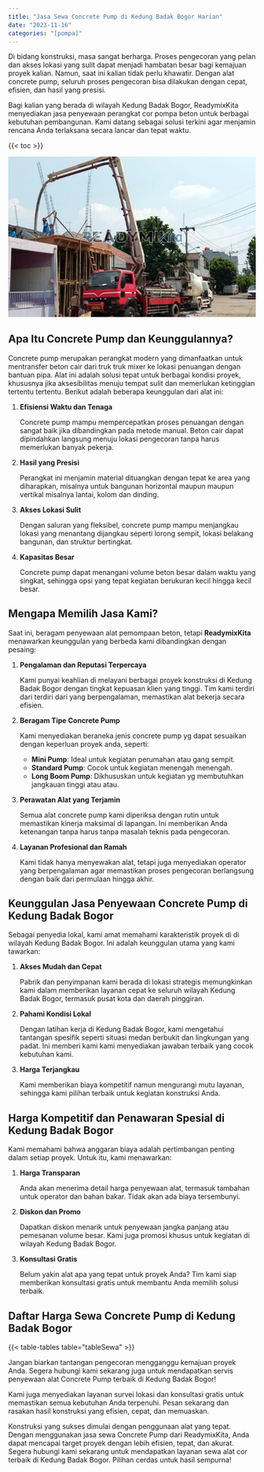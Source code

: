 ```yaml
---
title: "Jasa Sewa Concrete Pump di Kedung Badak Bogor Harian"
date: "2023-11-16"
categories: "[pompa]"
---
```


Di bidang konstruksi, masa sangat berharga. Proses pengecoran yang pelan dan akses lokasi yang sulit dapat menjadi hambatan besar bagi kemajuan proyek kalian. Namun, saat ini kalian tidak perlu khawatir. Dengan alat concrete pump, seluruh proses pengecoran bisa dilakukan dengan cepat, efisien, dan hasil yang presisi.

Bagi kalian yang berada di wilayah Kedung Badak Bogor, ReadymixKita menyediakan jasa penyewaan perangkat cor pompa beton untuk berbagai kebutuhan pembangunan. Kami datang sebagai solusi terkini agar menjamin rencana Anda terlaksana secara lancar dan tepat waktu.

{{< toc >}}

![Jasa Sewa Concrete Pump di Kedung Badak Bogor Harian](/images/pompa/sewa-pompa-23.jpg)

## Apa Itu Concrete Pump dan Keunggulannya?

Concrete pump merupakan perangkat modern yang dimanfaatkan untuk mentransfer beton cair dari truk truk mixer ke lokasi penuangan dengan bantuan pipa. Alat ini adalah solusi tepat untuk berbagai kondisi proyek, khususnya jika aksesibilitas menuju tempat sulit dan memerlukan ketinggian tertentu tertentu. Berikut adalah beberapa keunggulan dari alat ini:

1. **Efisiensi Waktu dan Tenaga**

   Concrete pump mampu mempercepatkan proses penuangan dengan sangat baik jika dibandingkan pada metode manual. Beton cair dapat dipindahkan langsung menuju lokasi pengecoran tanpa harus memerlukan banyak pekerja.

2. **Hasil yang Presisi**

   Perangkat ini menjamin material dituangkan dengan tepat ke area yang diharapkan, misalnya untuk bangunan horizontal maupun maupun vertikal misalnya lantai, kolom dan dinding.

3. **Akses Lokasi Sulit**

   Dengan saluran yang fleksibel, concrete pump mampu menjangkau lokasi yang menantang dijangkau seperti lorong sempit, lokasi belakang bangunan, dan struktur bertingkat.

4. **Kapasitas Besar**

   Concrete pump dapat menangani volume beton besar dalam waktu yang singkat, sehingga opsi yang tepat kegiatan berukuran kecil hingga kecil besar.

## Mengapa Memilih Jasa Kami?

Saat ini, beragam penyewaan alat pemompaan beton, tetapi **ReadymixKita** menawarkan keunggulan yang berbeda kami dibandingkan dengan pesaing:

1. **Pengalaman dan Reputasi Terpercaya**

   Kami punyai keahlian di melayani berbagai proyek konstruksi di Kedung Badak Bogor dengan tingkat kepuasan klien yang tinggi. Tim kami terdiri dari terdiri dari yang berpengalaman, memastikan alat bekerja secara efisien.

2. **Beragam Tipe Concrete Pump**

   Kami menyediakan beraneka jenis concrete pump yg dapat sesuaikan dengan keperluan proyek anda, seperti:
   - **Mini Pump**: Ideal untuk kegiatan perumahan atau gang sempit.
   - **Standard Pump**: Cocok untuk kegiatan menengah menengah.
   - **Long Boom Pump**: Dikhususkan untuk kegiatan yg membutuhkan jangkauan tinggi atau atau.

3. **Perawatan Alat yang Terjamin**

   Semua alat concrete pump kami diperiksa dengan rutin untuk memastikan kinerja maksimal di lapangan. Ini memberikan Anda ketenangan tanpa harus tanpa masalah teknis pada pengecoran.

4. **Layanan Profesional dan Ramah**

   Kami tidak hanya menyewakan alat, tetapi juga menyediakan operator yang berpengalaman agar memastikan proses pengecoran berlangsung dengan baik dari permulaan hingga akhir.

## Keunggulan Jasa Penyewaan Concrete Pump di Kedung Badak Bogor

Sebagai penyedia lokal, kami amat memahami karakteristik proyek di di wilayah Kedung Badak Bogor. Ini adalah keunggulan utama yang kami tawarkan:

1. **Akses Mudah dan Cepat**

   Pabrik dan penyimpanan kami berada di lokasi strategis memungkinkan kami dalam memberikan layanan cepat ke seluruh wilayah Kedung Badak Bogor, termasuk pusat kota dan daerah pinggiran.

2. **Pahami Kondisi Lokal**

   Dengan latihan kerja di Kedung Badak Bogor, kami mengetahui tantangan spesifik seperti situasi medan berbukit dan lingkungan yang padat. Ini memberi kami kami menyediakan jawaban terbaik yang cocok kebutuhan kami.

3. **Harga Terjangkau**

   Kami memberikan biaya kompetitif namun mengurangi mutu layanan, sehingga kami pilihan terbaik untuk kegiatan konstruksi Anda.

## Harga Kompetitif dan Penawaran Spesial di Kedung Badak Bogor

Kami memahami bahwa anggaran biaya adalah pertimbangan penting dalam setiap proyek. Untuk itu, kami menawarkan:

1. **Harga Transparan**

   Anda akan menerima detail harga penyewaan alat, termasuk tambahan untuk operator dan bahan bakar. Tidak akan ada biaya tersembunyi.

2. **Diskon dan Promo**

   Dapatkan diskon menarik untuk penyewaan jangka panjang atau pemesanan volume besar. Kami juga promosi khusus untuk kegiatan di wilayah Kedung Badak Bogor.

3. **Konsultasi Gratis**

   Belum yakin alat apa yang tepat untuk proyek Anda? Tim kami siap memberikan konsultasi gratis untuk membantu Anda memilih solusi terbaik.

## Daftar Harga Sewa Concrete Pump di Kedung Badak Bogor

{{< table-tables table="tableSewa" >}}

Jangan biarkan tantangan pengecoran mengganggu kemajuan proyek Anda. Segera hubungi kami sekarang juga untuk mendapatkan servis penyewaan alat Concrete Pump terbaik di Kedung Badak Bogor!

Kami juga menyediakan layanan survei lokasi dan konsultasi gratis untuk memastikan semua kebutuhan Anda terpenuhi. Pesan sekarang dan rasakan hasil konstruksi yang efisien, cepat, dan memuaskan.

Konstruksi yang sukses dimulai dengan penggunaan alat yang tepat. Dengan menggunakan jasa sewa Concrete Pump dari ReadymixKita, Anda dapat mencapai target proyek dengan lebih efisien, tepat, dan akurat. Segera hubungi kami sekarang untuk mendapatkan layanan sewa alat cor terbaik di Kedung Badak Bogor. Pilihan cerdas untuk hasil sempurna!